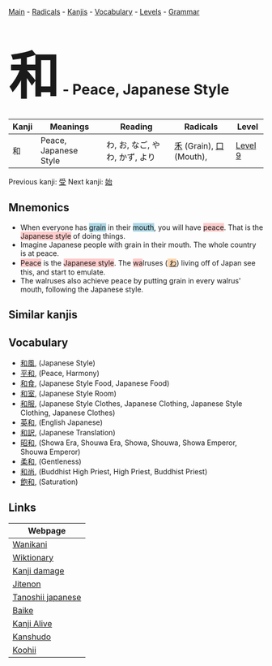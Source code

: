 <style> bigfont {font-size: 100px}</style>
[Main](../index.md) -
[Radicals](../radicals.md) -
[Kanjis](../kanjis.md) -
[Vocabulary](../vocabulary.md) -
[Levels](../levels.md) -
[Grammar](../grammar.md)
# <bigfont> 和</bigfont> - Peace, Japanese Style 

| Kanji | Meanings | Reading | Radicals | Level |
| --- | --- | --- | --- | --- |
| 和 | Peace, Japanese Style | わ, お, なご, やわ, かず, より | [禾](../radicals/禾.md) (Grain), [口](../radicals/口.md) (Mouth),  | [Level 9](../levels/wk_level9.md) |

Previous kanji: [受](受.md) Next kanji: [始](始.md) 

## Mnemonics
 * When everyone has <span style="background-color:#ADD8E6"> grain</span> in their <span style="background-color:#ADD8E6"> mouth</span>, you will have <span style="background-color:#ffcccb"> peace</span>. That is the <span style="background-color:#ffcccb"> Japanese style</span> of doing things.
* Imagine Japanese people with grain in their mouth. The whole country is at peace.
* <span style="background-color:#ffcccb"> Peace</span> is the <span style="background-color:#ffcccb"> Japanese style</span>. The <span style="background-color:#ffcccb"> wa</span>lruses (<span style="background-color:#fed8b1"> [わ](https://jisho.org/search/わ)</span>) living off of Japan see this, and start to emulate.
* The walruses also achieve peace by putting grain in every walrus' mouth, following the Japanese style.


## Similar kanjis
 


## Vocabulary
 * [和風](../vocabulary/和.md), (Japanese Style)
* [平和](../vocabulary/和.md), (Peace, Harmony)
* [和食](../vocabulary/和.md), (Japanese Style Food, Japanese Food)
* [和室](../vocabulary/和.md), (Japanese Style Room)
* [和服](../vocabulary/和.md), (Japanese Style Clothes, Japanese Clothing, Japanese Style Clothing, Japanese Clothes)
* [英和](../vocabulary/和.md), (English Japanese)
* [和訳](../vocabulary/和.md), (Japanese Translation)
* [昭和](../vocabulary/和.md), (Showa Era, Shouwa Era, Showa, Shouwa, Showa Emperor, Shouwa Emperor)
* [柔和](../vocabulary/和.md), (Gentleness)
* [和尚](../vocabulary/和.md), (Buddhist High Priest, High Priest, Buddhist Priest)
* [飽和](../vocabulary/和.md), (Saturation)



## Links 

| Webpage |
| --- |
| [Wanikani          ](https://www.wanikani.com/kanji/和) |
| [Wiktionary        ](https://en.wiktionary.org/wiki/和) |
| [Kanji damage      ](http://www.kanjidamage.com/kanji/search?utf8=✓&q=和) |
| [Jitenon           ](https://jitenon.com/kanji/和) |
| [Tanoshii japanese ](https://www.tanoshiijapanese.com/dictionary/kanji.cfm?k=和) |
| [Baike             ](https://baike.baidu.com/item/和) |
| [Kanji Alive       ](https://app.kanjialive.com/和) |
| [Kanshudo          ](https://www.kanshudo.com/searchmn?q=和) |
| [Koohii            ](https://kanji.koohii.com/study/kanji/和) |

